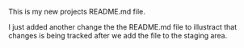 This is my new projects README.md file.

I just added another change the the README.md file to illustract that changes is being tracked after we add the file to the staging area.


